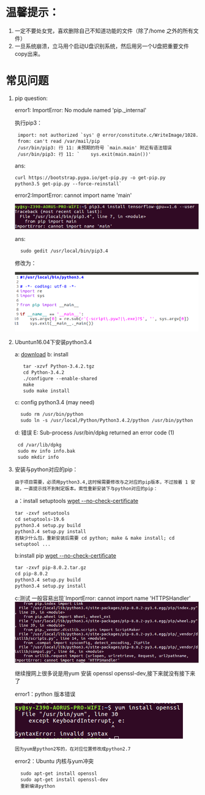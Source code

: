 # 温馨提示：
1. 一定不要处女党，喜欢删除自己不知道功能的文件（除了/home 之外的所有文件）
2. 一旦系统崩溃，立马用个启动U盘识别系统，然后用另一个U盘把重要文件copy出来。

# 常见问题

1. pip question:
  
   error1:  ImportError: No module named 'pip._internal'
   
   执行pip3：
    
        import: not authorized `sys' @ error/constitute.c/WriteImage/1028.
        from: can't read /var/mail/pip
        /usr/bin/pip3: 行 11: 未预期的符号 `main.main' 附近有语法错误
        /usr/bin/pip3: 行 11: `    sys.exit(main.main())'
   ans:
       
       curl https://bootstrap.pypa.io/get-pip.py -o get-pip.py
       python3.5 get-pip.py --force-reinstall`
   
   error2:ImportError: cannot import name 'main'
    
    ![error3](pip/error3.png)
    
    ans:
    
         sudo gedit /usr/local/bin/pip3.4
         
         
      修改为：
      
   ![ans](pip/ans3.png)
       
2. Ubuntun16.04下安装python3.4

      a: [download](https://www.python.org/ftp/python/3.4.2/Python-3.4.2.tgz)
      b: install
      
          tar -xzvf Python-3.4.2.tgz
          cd Python-3.4.2
          ./configure --enable-shared
          make
          sudo make install
      c: config python3.4 (may need)
      
         sudo rm /usr/bin/python
         sudo ln -s /usr/local/Python/Python3.4.2/python /usr/bin/python   
      d: 错误 E: Sub-process /usr/bin/dpkg returned an error code (1)
      
        cd /var/lib/dpkg
        sudo mv info info.bak
        sudo mkdir info
        
3. 安装与python对应的pip：

       由于项目需要，必须用python3.4,这时候需要修改与之对应的pip版本，不过按着 1 安装，一直提示找不到制定版本。索性重新安装下与python对应的pip：
 
    a：install setuptools [wget --no-check-certificate ](https://pypi.python.org/packages/source/s/setuptools/setuptools-19.6.tar.gz#md5=c607dd118eae682c44ed146367a17e26)
      
       tar -zxvf setuotools
       cd setuptools-19.6
       python3.4 setup.py build
       python3.4 setup.py install
       若缺少什么包，重新安装后需要 cd python; make & make install; cd setuptool ...
       
    b:install pip [wget --no-check-certificate](https://pypi.python.org/packages/source/p/pip/pip-8.0.2.tar.gz#md5=3a73c4188f8dbad6a1e6f6d44d117eeb)
    
       tar -zxvf pip-8.0.2.tar.gz
       cd pip-8.0.2
       python3.4 setup.py build
       python3.4 setup.py install
       
    c:测试 一般容易出现`ImportError: cannot import name 'HTTPSHandler'
     ![HTTP](pip/error2.png)
     
     继续搜网上很多说是用yum 安装 openssl openssl-dev,接下来就没有接下来了
     
     error1：python 版本错误
     
     ![python](pip/error1.png)
     
       因为yum是python2写的，在对应位置修改成python2.7
     
     error2：Ubuntu 内核与yum冲突
     
         sudo apt-get install openssl
         sudo apt-get install openssl-dev
         重新编译python
      
     

